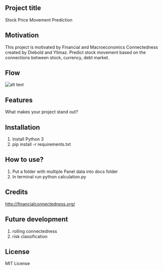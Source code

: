 ## Project title
Stock Price Movement Prediction

## Motivation
This project is motivated by Financial and Macroeconomics Connectedness created by Diebold and Ylimaz. Predict stock movement based on the connections between stock, currency, debt market.

## Flow
![alt text](https://gitlab.com/YCChenVictor/stock_price_movement_prediction/blob/master/Untitled%20Diagram.png)

## Features
What makes your project stand out?

## Installation
1. Install Python 3
2. pip install -r requirements.txt

## How to use?
1. Put a folder with multiple Panel data into docs folder
2. In terminal run python calculation.py

## Credits
http://financialconnectedness.org/

## Future development
1. rolling connectedness
2. risk classification

## License
MIT License
